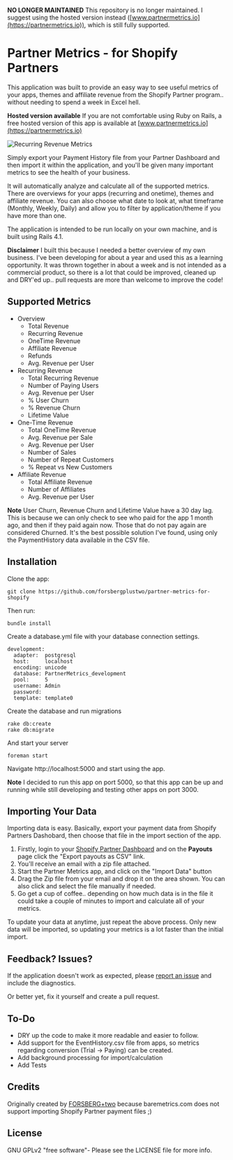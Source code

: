 **NO LONGER MAINTAINED** This repository is no longer maintained. I suggest using the hosted version instead ([www.partnermetrics.io](https://partnermetrics.io)), which is still fully supported.

Partner Metrics - for Shopify Partners
================

This application was built to provide an easy way to see useful metrics of your apps, themes and affiliate revenue from the Shopify Partner program.. without needing to spend a week in Excel hell.

**Hosted version available** If you are not comfortable using Ruby on Rails, a free hosted version of this app is available at [www.partnermetrics.io](https://partnermetrics.io)

![Recurring Revenue Metrics](https://raw.githubusercontent.com/forsbergplustwo/partner-metrics-for-shopify/master/public/Partner_Metrics_RecurringRevenue.png)

Simply export your Payment History file from your Partner Dashboard and then import it within the application, and you'll be given many important metrics to see the health of your business.

It will automatically analyze and calculate all of the supported metrics. There are overviews for your apps (recurring and onetime), themes and affiliate revenue. You can also choose what date to look at, what timeframe (Monthly, Weekly, Daily) and allow you to filter by application/theme if you have more than one.

The application is intended to be run locally on your own machine, and is built using Rails 4.1.

**Disclaimer** I built this because I needed a better overview of my own business. I've been developing for about a year and used this as a learning opportunity. It was thrown together in about a week and is not intended as a commercial product, so there is a lot that could be improved, cleaned up and DRY'ed up.. pull requests are more than welcome to improve the code!

Supported Metrics
-----------------

- Overview
  - Total Revenue
  - Recurring Revenue
  - OneTime Revenue
  - Affiliate Revenue
  - Refunds
  - Avg. Revenue per User
- Recurring Revenue
  - Total Recurring Revenue
  - Number of Paying Users
  - Avg. Revenue per User
  - % User Churn
  - % Revenue Churn
  - Lifetime Value
- One-Time Revenue
  - Total OneTime Revenue
  - Avg. Revenue per Sale
  - Avg. Revenue per User
  - Number of Sales
  - Number of Repeat Customers
  - % Repeat vs New Customers
- Affiliate Revenue
  - Total Affiliate Revenue
  - Number of Affiliates
  - Avg. Revenue per User

**Note** User Churn, Revenue Churn and Lifetime Value have a 30 day lag. This is because we can only check to see who paid for the app 1 month ago, and then if they paid again now. Those that do not pay again are considered Churned. It's the best possible solution I've found, using only the PaymentHistory data available in the CSV file.

Installation
------------

Clone the app:

```
git clone https://github.com/forsbergplustwo/partner-metrics-for-shopify
```

Then run:

```
bundle install
```

Create a database.yml file with your database connection settings.

```
development:
  adapter:  postgresql
  host:     localhost
  encoding: unicode
  database: PartnerMetrics_development
  pool:     5
  username: Admin
  password:
  template: template0
```

Create the database and run migrations

```
rake db:create
rake db:migrate
```

And start your server

```
foreman start
```

Navigate http://localhost:5000 and start using the app.

**Note** I decided to run this app on port 5000, so that this app can be up and running while still developing and testing other apps on port 3000.

Importing Your Data
-------------------

Importing data is easy. Basically, export your payment data from Shopify Partners Dashobard, then choose that file in the import section of the app.

1. Firstly, login to your [Shopify Partner Dashboard](https://app.shopify.com/services/partners/payments) and on the **Payouts** page click the "Export payouts as CSV" link.
2. You'll receive an email with a zip file attached.
3. Start the Partner Metrics app, and click on the "Import Data" button
4. Drag the Zip file from your email and drop it on the area shown. You can also click and select the file manually if needed.
5. Go get a cup of coffee.. depending on how much data is in the file it could take a couple of minutes to import and calculate all of your metrics.

To update your data at anytime, just repeat the above process. Only new data will be imported, so updating your metrics is a lot faster than the initial import.

Feedback? Issues?
--------------------

If the application doesn't work as expected, please [report an issue](https://github.com/forsbergplustwo/partner-metrics-for-shopify/issues)
and include the diagnostics.

Or better yet, fix it yourself and create a pull request.

To-Do
--------
- DRY up the code to make it more readable and easier to follow.
- Add support for the EventHistory.csv file from apps, so metrics regarding conversion (Trial -> Paying) can be created.
- Add background processing for import/calculation
- Add Tests

Credits
----------

Originally created by [FORSBERG+two](http://www.forsbergplustwo.com) because baremetrics.com does not support importing Shopify Partner payment files ;)

License
----------

GNU GPLv2 "free software"- Please see the LICENSE file for more info.

